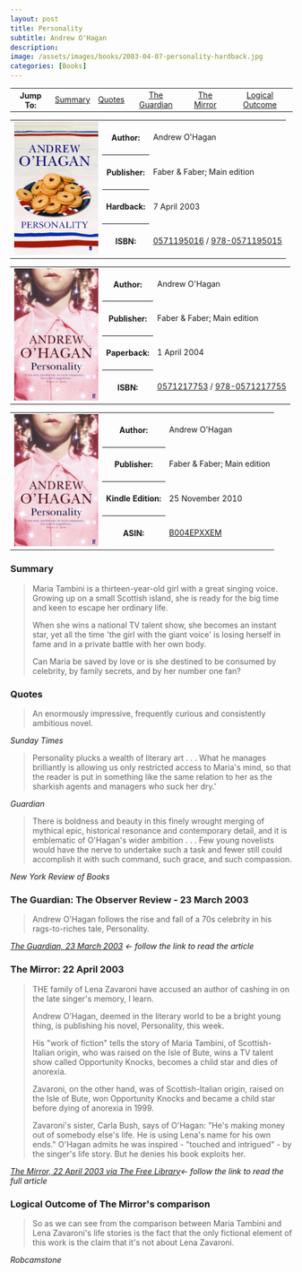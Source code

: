 ```yaml
---
layout: post
title: Personality
subtitle: Andrew O'Hagan
description:
image: /assets/images/books/2003-04-07-personality-hardback.jpg
categories: [Books]
---
```


<table>
<tr align="center">
<th>Jump To:</th>
<td><a href="#summary">Summary</a></td>
<td><a href="#quotes">Quotes</a></td>
<td><a href="#the-guardian-the-observer-review---23-march-2003">The Guardian</a></td>
<td><a href="#the-mirror-22-april-2003">The Mirror</a></td>
<td><a href="#logical-outcome-of-the-mirrors-comparison">Logical Outcome</a></td>
</tr>
</table>

<table class="striped">
<td rowspan="5" style="text-align: center;"><img src="/assets/images/books/2003-04-07-personality-hardback.jpg" width="150"></td>
<tr>
<th>Author:</th>
<td>Andrew O'Hagan</td>
</tr>
<tr>
<th>Publisher:</th>
<td>Faber & Faber; Main edition</td>
</tr>
<tr>
<th>Hardback:</th>
<td>7 April 2003</td>
</tr>
<tr>
<th>ISBN:</th>
<td><a href="https://www.google.co.uk/search?q=isbn+0571195016+&ie=utf-8&oe=utf-8&client=firefox-b-ab&gfe_rd=cr&dcr=0&ei=JKS_Wp3NK6rP8Af8-oaACg">0571195016</a> / <a href="https://www.google.co.uk/search?q=isbn+978-0571195015&ie=utf-8&oe=utf-8&client=firefox-b-ab&gfe_rd=cr&dcr=0&ei=eaS_WonTIqrP8Af8-oaACg">978-0571195015</a></td>
</tr>
</table>

<table class="striped">
<td rowspan="5" style="text-align: center;"><img src="/assets/images/books/2003-04-07-personality-paperback.jpg" width="150"></td>
<tr>
<th>Author:</th>
<td>Andrew O'Hagan</td>
</tr>
<tr>
<th>Publisher:</th>
<td>Faber & Faber; Main edition</td>
</tr>
<tr>
<th>Paperback:</th>
<td>1 April 2004</td>
</tr>
<tr>
<th>ISBN:</th>
<td><a href="https://www.google.co.uk/search?q=isbn+0571217753+&ie=utf-8&oe=utf-8&client=firefox-b-ab&gfe_rd=cr&dcr=0&ei=JKS_Wp3NK6rP8Af8-oaACg">0571217753</a> / <a href="https://www.google.co.uk/search?q=isbn+978-0571217755&ie=utf-8&oe=utf-8&client=firefox-b-ab&gfe_rd=cr&dcr=0&ei=eaS_WonTIqrP8Af8-oaACg">978-0571217755</a></td>
</tr>
</table>

<table class="striped">
<td rowspan="5" style="text-align: center;"><img src="/assets/images/books/2003-04-07-personality-paperback.jpg" width="150"></td>
<tr>
<th>Author:</th>
<td>Andrew O'Hagan</td>
</tr>
<tr>
<th>Publisher:</th>
<td>Faber & Faber; Main edition</td>
</tr>
<tr>
<th>Kindle Edition:</th>
<td>25 November 2010</td>
</tr>
<tr>
<th>ASIN:</th>
<td><a href="https://www.google.co.uk/search?q=ASIN%3A+B004EPXXEM&ie=utf-8&oe=utf-8&client=firefox-b-ab&gfe_rd=cr&dcr=0&ei=1am_Wqn2Dq_P8Aeo0obwDg">B004EPXXEM</a></td>
</tr>
</table>


### Summary
> Maria Tambini is a thirteen-year-old girl with a great singing voice. Growing up on a small Scottish island, she is ready for the big time and keen to escape her ordinary life.
>
> When she wins a national TV talent show, she becomes an instant star, yet all the time 'the girl with the giant voice' is losing herself in fame and in a private battle with her own body.
>
> Can Maria be saved by love or is she destined to be consumed by celebrity, by family secrets, and by her number one fan?

### Quotes

> An enormously impressive, frequently curious and consistently ambitious novel.

<cite>Sunday Times</cite>

> Personality plucks a wealth of literary art . . .
What he manages brilliantly is allowing us only restricted access to Maria's mind, so that the reader is put in something like the same relation to her as the sharkish agents and managers who suck her dry.'

<cite>Guardian</cite>

> There is boldness and beauty in this finely wrought merging of mythical epic, historical resonance and contemporary detail, and it is emblematic of O'Hagan's wider ambition . . .
> Few young novelists would have the nerve to undertake such a task and fewer still could accomplish it with such command, such grace, and such compassion.

<cite>New York Review of Books</cite>

### The Guardian: The Observer Review - 23 March 2003
> Andrew O'Hagan follows the rise and fall of a 70s celebrity in his rags-to-riches tale, Personality.

<cite>[The Guardian, 23 March 2003](https://www.theguardian.com/books/2003/mar/23/fiction.features4) &#8592; follow the link to read the article</cite>

### The Mirror: 22 April 2003
> THE family of Lena Zavaroni have accused an author of cashing in on the late singer's memory, I learn.
>
> Andrew O'Hagan, deemed in the literary world to be a bright young thing, is publishing his novel, Personality, this week.
>
> His "work of fiction" tells the story of Maria Tambini, of Scottish-Italian origin, who was raised on the Isle of Bute, wins a TV talent show called Opportunity Knocks, becomes a child star and dies of anorexia.
>
> Zavaroni, on the other hand, was of Scottish-Italian origin, raised on the Isle of Bute, won Opportunity Knocks and became a child star before dying of anorexia in 1999.
>
> Zavaroni's sister, Carla Bush, says of O'Hagan: "He's making money out of somebody else's life. He is using Lena's name for his own ends." O'Hagan admits he was inspired - "touched and intrigued" - by the singer's life story. But he denies his book exploits her.

<cite>[The Mirror, 22 April 2003 via The Free Library](https://www.thefreelibrary.com/The+Scurra.-a0100434743)&#8592; follow the link to read the full article</cite>

### Logical Outcome of The Mirror's comparison

> So as we can see from the comparison between Maria Tambini and Lena Zavaroni's life stories is the fact that the only fictional element of this work is the claim that it's not about Lena Zavaroni.
>
<cite>Robcamstone</cite>

